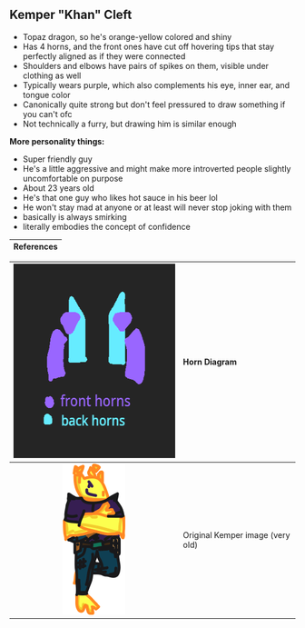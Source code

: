 ## Kemper "Khan" Cleft
- Topaz dragon, so he's orange-yellow colored and shiny
- Has 4 horns, and the front ones have cut off hovering tips that stay perfectly aligned as if they were connected
- Shoulders and elbows have pairs of spikes on them, visible under clothing as well
- Typically wears purple, which also complements his eye, inner ear, and tongue color
- Canonically quite strong but don't feel pressured to draw something if you can't ofc
- Not technically a furry, but drawing him is similar enough

**More personality things:**
- Super friendly guy
- He's a little aggressive and might make more introverted people slightly uncomfortable on purpose
- About 23 years old
- He's that one guy who likes hot sauce in his beer lol
- He won't stay mad at anyone or at least will never stop joking with them
- basically is always smirking
- literally embodies the concept of confidence

| References |
| :--- |

| <img src="https://github.com/man-o-valor/man-o-valor/blob/main/chars/kemper/kemperhorndiagram.png?raw=true" width="342" height="342" alt="Horn Diagram"> | Horn Diagram |
| :---: | :--- |
| <img src="https://github.com/man-o-valor/man-o-valor/blob/main/chars/kemper/originalkemper.png?raw=true" width="110" height="266" alt="Original Kemper image"> | Original Kemper image (very old) |
